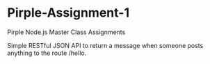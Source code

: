 # Pirple-Assignment-1
Pirple Node.js Master Class Assignments

Simple RESTful JSON API to return a message when someone posts anything to the route /hello.
